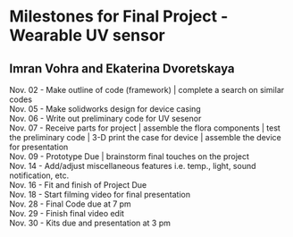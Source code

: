 # Milestones for Final Project - Wearable UV sensor
## Imran Vohra and Ekaterina Dvoretskaya



Nov. 02 - Make outline of code (framework) | complete a search on similar codes   
Nov. 05 - Make solidworks design for device casing  
Nov. 06 - Write out preliminary code for UV sesenor  
Nov. 07 - Receive parts for project | assemble the flora components | test the preliminary code | 3-D print the case for device | assemble the device for presentation  
Nov. 09 - Prototype Due | brainstorm final touches on the project  
Nov. 14 - Add/adjust miscellaneous features i.e. temp., light, sound notification, etc.  
Nov. 16 - Fit and finish of Project Due  
Nov. 18 - Start filming video for final presentation  
Nov. 28 - Final Code due at 7 pm  
Nov. 29 - Finish final video edit  
Nov. 30 - Kits due and presentation at 3 pm
